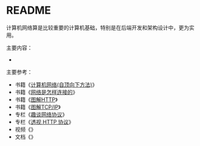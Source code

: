 # README

计算机网络算是比较重要的计算机基础，特别是在后端开发和架构设计中，更为实用。

主要内容：

*



主要参考：

* 书籍《[计算机网络(自顶向下方法)](https://book.douban.com/subject/30280001/)》
* 书籍《[网络是怎样连接的](https://book.douban.com/subject/26941639/)》
* 书籍《[图解HTTP](https://book.douban.com/subject/25863515/)》
* 书籍《[图解TCP/IP](https://book.douban.com/subject/24737674/)》
* 专栏《[趣谈网络协议](https://time.geekbang.org/column/intro/100007101)》
* 专栏《[透视 HTTP 协议](https://time.geekbang.org/column/intro/100029001)》
* 视频《》
* 文档《》
